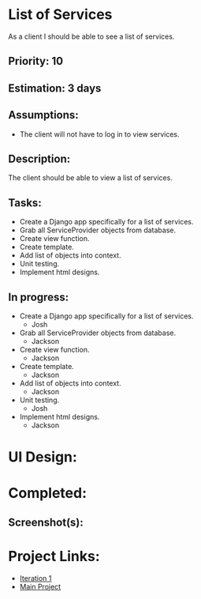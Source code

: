 # List of Services
As a client I should be able to see a list of services.

## Priority: 10

## Estimation: 3 days

## Assumptions:
-  The client will not have to log in to view services.

## Description:
The client should be able to view a list of services.

## Tasks:
- Create a Django app specifically for a list of services.
- Grab all ServiceProvider objects from database.
- Create view function.
- Create template.
- Add list of objects into context.
- Unit testing.
- Implement html designs.

## In progress:
- Create a Django app specifically for a list of services.
    - Josh
- Grab all ServiceProvider objects from database.
    - Jackson
- Create view function.
    - Jackson
- Create template.
    - Jackson
- Add list of objects into context.
    - Jackson
- Unit testing.
    - Josh
- Implement html designs.
    - Jackson

# UI Design:

# Completed:

## Screenshot(s):

# Project Links:
- [Iteration 1](../iteration_1.md)
- [Main Project](../../README.md)
